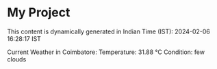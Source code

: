 # My Project

This content is dynamically generated in Indian Time (IST): 2024-02-06 16:28:17 IST


Current Weather in Coimbatore:
Temperature: 31.88 °C
Condition: few clouds
